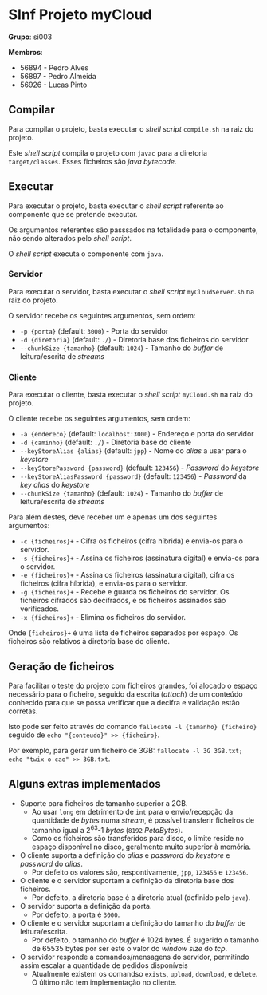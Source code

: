 # SInf Projeto myCloud

**Grupo**: si003

**Membros**:
- 56894 - Pedro Alves
- 56897 - Pedro Almeida
- 56926 - Lucas Pinto

## Compilar
Para compilar o projeto, basta executar o _shell script_ `compile.sh` na raiz do projeto.

Este _shell script_ compila o projeto com `javac` para a diretoria `target/classes`. Esses ficheiros são _java bytecode_.

## Executar
Para executar o projeto, basta executar o _shell script_ referente ao componente que se pretende executar.

Os argumentos referentes são passsados na totalidade para o componente, não sendo alterados pelo _shell script_.

O _shell script_ executa o componente com `java`.

### Servidor
Para executar o servidor, basta executar o _shell script_ `myCloudServer.sh` na raiz do projeto.

O servidor recebe os seguintes argumentos, sem ordem:
- `-p {porta}` (default: `3000`) - Porta do servidor
- `-d {diretoria}` (default: `./`) - Diretoria base dos ficheiros do servidor
- `--chunkSize {tamanho}` (default: `1024`) - Tamanho do _buffer_ de leitura/escrita de *streams*

### Cliente
Para executar o cliente, basta executar o _shell script_ `myCloud.sh` na raiz do projeto.

O cliente recebe os seguintes argumentos, sem ordem:
- `-a {endereco}` (default: `localhost:3000`) - Endereço e porta do servidor
- `-d {caminho}` (default: `./`) - Diretoria base do cliente
- `--keyStoreAlias {alias}` (default: `jpp`) - Nome do *alias* a usar para o _keystore_
- `--keyStorePassword {password}` (default: `123456`) - *Password* do _keystore_
- `--keyStoreAliasPassword {password}` (default: `123456`) - *Password* da _key_ *alias* do _keystore_
- `--chunkSize {tamanho}` (default: `1024`) - Tamanho do _buffer_ de leitura/escrita de *streams*

Para além destes, deve receber um e apenas um dos seguintes argumentos:
- `-c {ficheiros}+` - Cifra os ficheiros (cifra híbrida) e envia-os para o servidor.
- `-s {ficheiros}+` - Assina os ficheiros (assinatura digital) e envia-os para o servidor.
- `-e {ficheiros}+` - Assina os ficheiros (assinatura digital), cifra os ficheiros (cifra híbrida), e envia-os para o servidor. 
- `-g {ficheiros}+` - Recebe e guarda os ficheiros do servidor. Os ficheiros cifrados são decifrados, e os ficheiros assinados são verificados.
- `-x {ficheiros}+` - Elimina os ficheiros do servidor.

Onde `{ficheiros}+` é uma lista de ficheiros separados por espaço. Os ficheiros são relativos à diretoria base do cliente.

## Geração de ficheiros
Para facilitar o teste do projeto com ficheiros grandes, foi alocado o espaço necessário para o ficheiro,
seguido da escrita (*attach*) de um conteúdo conhecido para que se possa verificar que a decifra e validação estão corretas. 

Isto pode ser feito através do comando `fallocate -l {tamanho} {ficheiro}` seguido de `echo "{conteudo}" >> {ficheiro}`.

Por exemplo, para gerar um ficheiro de 3GB: `fallocate -l 3G 3GB.txt; echo "twix o cao" >> 3GB.txt`.


## Alguns extras implementados
- Suporte para ficheiros de tamanho superior a 2GB.
  - Ao usar `long` em detrimento de `int` para o envio/recepção da quantidade de *bytes* numa *stream*, é possível transferir ficheiros de tamanho igual a 2<sup>63</sup>-1 *bytes* (`8192` *PetaBytes*).
  - Como os ficheiros são transferidos para disco, o limite reside no espaço disponível no disco, geralmente muito superior à memória.
- O cliente suporta a definição do *alias* e *password* do *keystore* e *password* do *alias*.
  - Por defeito os valores são, respontivamente, `jpp`, `123456` e `123456`.
- O cliente e o servidor suportam a definição da diretoria base dos ficheiros.
  - Por defeito, a diretoria base é a diretoria atual (definido pelo `java`).
- O servidor suporta a definição da porta.
  - Por defeito, a porta é `3000`.
- O cliente e o servidor suportam a definição do tamanho do _buffer_ de leitura/escrita.
  - Por defeito, o tamanho do _buffer_ é 1024 bytes. É sugerido o tamanho de 65535 bytes por ser este o valor do _window size_ do _tcp_.
- O servidor responde a comandos/mensagens do servidor, permitindo assim escalar a quantidade de pedidos disponíveis
  - Atualmente existem os comandso `exists`, `upload`, `download`, e `delete`. O último não tem implementação no cliente.